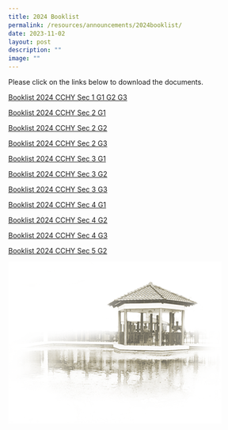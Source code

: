 ```yaml
---
title: 2024 Booklist
permalink: /resources/announcements/2024booklist/
date: 2023-11-02
layout: post
description: ""
image: ""
---
```

Please click on the links below to download the documents.

[Booklist 2024 CCHY Sec 1 G1 G2 G3](/files/Admission/Services/Booklist/booklist%202024_cchy_s1%20g1%20g2%20g3.pdf)

[Booklist 2024 CCHY Sec 2 G1](/files/Admission/Services/Booklist/booklist%202024_cchy_s2%20g1.pdf)

[Booklist 2024 CCHY Sec 2 G2](/files/Admission/Services/Booklist/booklist%202024_cchy_s2%20g2.pdf)

[Booklist 2024 CCHY Sec 2 G3](/files/Admission/Services/Booklist/booklist%202024_cchy_s2%20g3.pdf)

[Booklist 2024 CCHY Sec 3 G1](/files/Admission/Services/Booklist/booklist%202024_cchy_s3%20g1.pdf)

[Booklist 2024 CCHY Sec 3 G2](/files/Admission/Services/Booklist/booklist%202024_cchy_s3%20g2.pdf)

[Booklist 2024 CCHY Sec 3 G3](/files/Admission/Services/Booklist/booklist%202024_cchy_s3%20g3.pdf)

[Booklist 2024 CCHY Sec 4 G1](/files/Admission/Services/Booklist/booklist%202024_cchy_s4%20g1.pdf)

[Booklist 2024 CCHY Sec 4 G2](/files/Admission/Services/Booklist/booklist%202024_cchy_s4%20g2.pdf)

[Booklist 2024 CCHY Sec 4 G3](/files/Admission/Services/Booklist/booklist%202024_cchy_s4%20g3.pdf)

[Booklist 2024 CCHY Sec 5 G2](/files/Admission/Services/Booklist/booklist%202024_cchy_s5%20g2.pdf)


![](https://raw.githubusercontent.com/isomerpages/moe-chungchenghighyis/staging/images/pavilion.png)